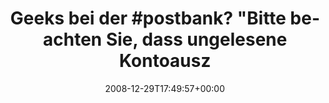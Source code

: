 ---
retweeted: false
source: <a href="http://twitter.com" rel="nofollow">Twitter Web Client</a>
entities:
  hashtags:
  - text: postbank
    indices:
    - '14'
    - '23'
  symbols: []
  user_mentions: []
  urls: []
display_text_range:
- '0'
- '135'
favorite_count: '0'
id_str: '1084304657'
truncated: false
retweet_count: '0'
id: '1084304657'
created_at: Mon Dec 29 17:49:57 +0000 2008
favorited: false
full_text: 'Geeks bei der #postbank? "Bitte beachten Sie, dass ungelesene Kontoauszüge
  nach Ablauf von 42 Tagen per Post an Sie verschickt werden."'
lang: de
tags:
- postbank
- pesos/twitter
date: '2008-12-29T17:49:57+00:00'
src: https://twitter.com/bascht/status/1084304657
original_url: https://twitter.com/bascht/status/1084304657
type: twitter_tweet
text: 'Geeks bei der #postbank? "Bitte beachten Sie, dass ungelesene Kontoauszüge
  nach Ablauf von 42 Tagen per Post an Sie verschickt werden."'
title: 'Geeks bei der #postbank? "Bitte beachten Sie, dass ungelesene Kontoausz'

---